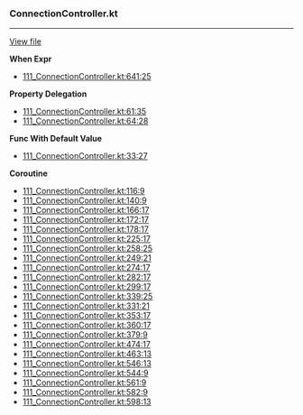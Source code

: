 ### ConnectionController.kt
---
[View file](../../precision_analyzed/111_ConnectionController.kt)

**When Expr**

 - [111_ConnectionController.kt:641:25](../../precision_analyzed/111_ConnectionController.kt#L641)

**Property Delegation**

 - [111_ConnectionController.kt:61:35](../../precision_analyzed/111_ConnectionController.kt#L61)
 - [111_ConnectionController.kt:64:28](../../precision_analyzed/111_ConnectionController.kt#L64)

**Func With Default Value**

 - [111_ConnectionController.kt:33:27](../../precision_analyzed/111_ConnectionController.kt#L33)

**Coroutine**

 - [111_ConnectionController.kt:116:9](../../precision_analyzed/111_ConnectionController.kt#L116)
 - [111_ConnectionController.kt:140:9](../../precision_analyzed/111_ConnectionController.kt#L140)
 - [111_ConnectionController.kt:166:17](../../precision_analyzed/111_ConnectionController.kt#L166)
 - [111_ConnectionController.kt:172:17](../../precision_analyzed/111_ConnectionController.kt#L172)
 - [111_ConnectionController.kt:178:17](../../precision_analyzed/111_ConnectionController.kt#L178)
 - [111_ConnectionController.kt:225:17](../../precision_analyzed/111_ConnectionController.kt#L225)
 - [111_ConnectionController.kt:258:25](../../precision_analyzed/111_ConnectionController.kt#L258)
 - [111_ConnectionController.kt:249:21](../../precision_analyzed/111_ConnectionController.kt#L249)
 - [111_ConnectionController.kt:274:17](../../precision_analyzed/111_ConnectionController.kt#L274)
 - [111_ConnectionController.kt:282:17](../../precision_analyzed/111_ConnectionController.kt#L282)
 - [111_ConnectionController.kt:299:17](../../precision_analyzed/111_ConnectionController.kt#L299)
 - [111_ConnectionController.kt:339:25](../../precision_analyzed/111_ConnectionController.kt#L339)
 - [111_ConnectionController.kt:331:21](../../precision_analyzed/111_ConnectionController.kt#L331)
 - [111_ConnectionController.kt:353:17](../../precision_analyzed/111_ConnectionController.kt#L353)
 - [111_ConnectionController.kt:360:17](../../precision_analyzed/111_ConnectionController.kt#L360)
 - [111_ConnectionController.kt:379:9](../../precision_analyzed/111_ConnectionController.kt#L379)
 - [111_ConnectionController.kt:474:17](../../precision_analyzed/111_ConnectionController.kt#L474)
 - [111_ConnectionController.kt:463:13](../../precision_analyzed/111_ConnectionController.kt#L463)
 - [111_ConnectionController.kt:546:13](../../precision_analyzed/111_ConnectionController.kt#L546)
 - [111_ConnectionController.kt:544:9](../../precision_analyzed/111_ConnectionController.kt#L544)
 - [111_ConnectionController.kt:561:9](../../precision_analyzed/111_ConnectionController.kt#L561)
 - [111_ConnectionController.kt:582:9](../../precision_analyzed/111_ConnectionController.kt#L582)
 - [111_ConnectionController.kt:598:13](../../precision_analyzed/111_ConnectionController.kt#L598)
